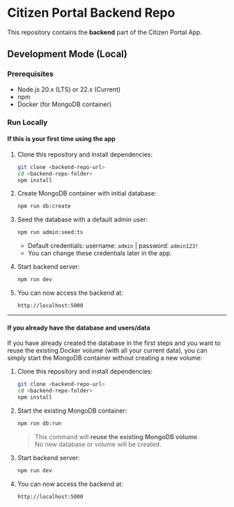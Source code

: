 # Citizen Portal Backend Repo

This repository contains the **backend** part of the Citizen Portal App.

## Development Mode (Local)

### Prerequisites

- Node.js 20.x (LTS) or 22.x (Current)
- npm
- Docker (for MongoDB container)

### Run Locally

#### If this is your first time using the app

1. Clone this repository and install dependencies:

   ```bash
   git clone <backend-repo-url>
   cd <backend-repo-folder>
   npm install
   ```

2. Create MongoDB container with initial database:

   ```bash
   npm run db:create
   ```

3. Seed the database with a default admin user:

   ```bash
   npm run admin:seed:ts
   ```

   - Default credentials: username: `admin` | password: `admin123!`
   - You can change these credentials later in the app.

4. Start backend server:

   ```bash
   npm run dev
   ```

5. You can now access the backend at:
   ```
   http://localhost:5000
   ```

---

#### If you already have the database and users/data

If you have already created the database in the first steps and you want to reuse the existing Docker volume (with all your current data), you can simply start the MongoDB container without creating a new volume:

1. Clone this repository and install dependencies:

   ```bash
   git clone <backend-repo-url>
   cd <backend-repo-folder>
   npm install
   ```

2. Start the existing MongoDB container:

   ```bash
   npm run db:run
   ```

   > This command will **reuse the existing MongoDB volume**.  
   > No new database or volume will be created.

3. Start backend server:

   ```bash
   npm run dev
   ```

4. You can now access the backend at:
   ```
   http://localhost:5000
   ```
